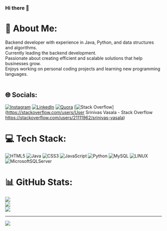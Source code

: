### Hi there 👋

# 💫 About Me:
Backend developer with experience in Java, Python, and data structures and algorithms.<br>Currently leading the backend development.<br>Passionate about creating efficient and scalable solutions that help businesses grow.<br>Enjoys working on personal coding projects and learning new programming languages.<br><br>


## 🌐 Socials:
[![Instagram](https://img.shields.io/badge/Instagram-%23E4405F.svg?logo=Instagram&logoColor=white)](https://instagram.com/https://srinivas_vasala.9) [![LinkedIn](https://img.shields.io/badge/LinkedIn-%230077B5.svg?logo=linkedin&logoColor=white)](https://linkedin.com/in/https://www.linkedin.com/in/srinivas-vasala-43009b1a0) [![Quora](https://img.shields.io/badge/Quora-%23B92B27.svg?logo=Quora&logoColor=white)](https://quora.com/profile/https://www.quora.com/profile/%C5%9Arinivas-V%C3%A2Su?ch=10&oid=734583019&share=9ef8b24f&srid=G7isx&target_type=user) [![Stack Overflow](https://img.shields.io/badge/-Stackoverflow-FE7A16?logo=stack-overflow&logoColor=white)](https://stackoverflow.com/users/User Srinivas Vasala - Stack Overflow https://stackoverflow.com/users/21111962/srinivas-vasala) 

# 💻 Tech Stack:
![HTML5](https://img.shields.io/badge/html5-%23E34F26.svg?style=for-the-badge&logo=html5&logoColor=white) ![Java](https://img.shields.io/badge/java-%23ED8B00.svg?style=for-the-badge&logo=java&logoColor=white) ![CSS3](https://img.shields.io/badge/css3-%231572B6.svg?style=for-the-badge&logo=css3&logoColor=white) ![JavaScript](https://img.shields.io/badge/javascript-%23323330.svg?style=for-the-badge&logo=javascript&logoColor=%23F7DF1E) ![Python](https://img.shields.io/badge/python-3670A0?style=for-the-badge&logo=python&logoColor=ffdd54) ![MySQL](https://img.shields.io/badge/mysql-%2300f.svg?style=for-the-badge&logo=mysql&logoColor=white) ![LINUX](https://img.shields.io/badge/Linux-FCC624?style=for-the-badge&logo=linux&logoColor=black) ![MicrosoftSQLServer](https://img.shields.io/badge/Microsoft%20SQL%20Sever-CC2927?style=for-the-badge&logo=microsoft%20sql%20server&logoColor=white)
# 📊 GitHub Stats:
![](https://github-readme-stats.vercel.app/api?username=srinivasvasala&theme=dark&hide_border=false&include_all_commits=false&count_private=false)<br/>
![](https://github-readme-streak-stats.herokuapp.com/?user=srinivasvasala&theme=dark&hide_border=false)<br/>
![](https://github-readme-stats.vercel.app/api/top-langs/?username=srinivasvasala&theme=dark&hide_border=false&include_all_commits=false&count_private=false&layout=compact)

---
[![](https://visitcount.itsvg.in/api?id=srinivasvasala&icon=0&color=0)](https://visitcount.itsvg.in)

<!-- Proudly created with GPRM ( https://gprm.itsvg.in ) -->
